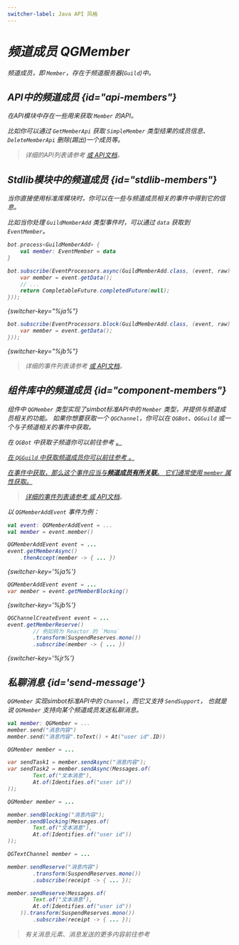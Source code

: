 ```yaml
---
switcher-label: Java API 风格
---
```

<show-structure for="chapter,procedure" depth="3"/>
<var name="jr" value="Reactor"/>

# 频道成员 QGMember

频道成员，即 `Member`，存在于频道服务器(`Guild`)中。


## API中的频道成员 {id="api-members"}

在API模块中存在一些用来获取 `Member` 的API。

比如你可以通过 `GetMemberApi` 获取 `SimpleMember` 类型结果的成员信息、
`DeleteMemberApi` 删除(踢出)一个成员等。

> 详细的API列表请参考
> <a href="api-list.md" />
> 或 [API文档](%api-doc%)。

## Stdlib模块中的频道成员 {id="stdlib-members"}

当你直接使用标准库模块时，你可以在一些与频道成员相关的事件中得到它的信息。

比如当你处理 `GuildMemberAdd` 类型事件时，可以通过 `data` 获取到 `EventMember`。

<tabs group="code">
<tab title="Kotlin" group-key="Kotlin">

```Kotlin
bot.process<GuildMemberAdd> {
    val member: EventMember = data
}
```

</tab>
<tab title="Java" group-key="Java">

```Java
bot.subscribe(EventProcessors.async(GuildMemberAdd.class, (event, raw) -> {
    var member = event.getData();
    // ...
    return CompletableFuture.completedFuture(null);
}));
```
{switcher-key="%ja%"}

```Java
bot.subscribe(EventProcessors.block(GuildMemberAdd.class, (event, raw) -> {
    var member = event.getData();
}));
```
{switcher-key="%jb%"}

</tab>
</tabs>

> 详细的事件列表请参考
> <a href="event.md" />
> 或 [API文档](%api-doc%)。

## 组件库中的频道成员 {id="component-members"}

组件中 `QGMember` 类型实现了simbot标准API中的 `Member` 类型，并提供与频道成员相关的功能。
如果你想要获取一个 `QGChannel`，你可以在 `QGBot`、`QGGuild` 或一个与子频道相关的事件中获取。

在 `QGBot` 中获取子频道你可以前往参考
<a href="QGBot.md#qgbot-guild" />。

在 `QGGuild` 中获取频道成员你可以前往参考
<a href="QGGuild.md#get-members" />。

在事件中获取，那么这个事件应当与**频道成员有所关联**。
它们通常使用 `member` 属性获取。

> 详细的事件列表请参考
> <a href="event.md" />
> 或 [API文档](%api-doc%)。

以 `QGMemberAddEvent` 事件为例：

<tabs group="code">
<tab title="Kotlin" group-key="Kotlin">

```Kotlin
val event: QGMemberAddEvent = ...
val member = event.member()
```

</tab>
<tab title="Java" group-key="Java">

```Java
QGMemberAddEvent event = ...
event.getMemberAsync()
    .thenAccept(member -> { ... })
```
{switcher-key='%ja%'}

```Java
QGMemberAddEvent event = ...
var member = event.getMemberBlocking() 
```
{switcher-key='%jb%'}

```Java
QGChannelCreateEvent event = ...
event.getMemberReserve()
        // 例如转为 Reactor 的 `Mono`
        .transform(SuspendReserves.mono())
        .subscribe(member -> { ... })
```
{switcher-key='%jr%'}

</tab>
</tabs>


## 私聊消息 {id='send-message'}

`QGMember` 实现simbot标准API中的 `Channel`，而它又支持 `SendSupport`，
也就是说 `QGMember` 支持向某个频道成员发送私聊消息。

<tabs group="code">
<tab title="Kotlin" group-key="Kotlin">

```Kotlin
val member: QGMember = ...
member.send("消息内容")
member.send("消息内容".toText() + At("user id".ID))
```

</tab>
<tab title="Java" group-key="Java" switcher-key="%ja%">

```Java
QGMember member = ...

var sendTask1 = member.sendAsync("消息内容");
var sendTask2 = member.sendAsync(Messages.of(
        Text.of("文本消息"),
        At.of(Identifies.of("user id"))
));
```

</tab>
<tab title="Java" group-key="Java" switcher-key="%jb%">

```Java
QGMember member = ...

member.sendBlocking("消息内容");
member.sendBlocking(Messages.of(
        Text.of("文本消息"),
        At.of(Identifies.of("user id"))
));
```

</tab>
<tab title="Java" group-key="Java" switcher-key="%jr%">

```Java
QGTextChannel member = ...

member.sendReserve("消息内容")
        .transform(SuspendReserves.mono())
        .subscribe(receipt -> { ... });

member.sendReserve(Messages.of(
        Text.of("文本消息"),
        At.of(Identifies.of("user id"))
    )).transform(SuspendReserves.mono())
        .subscribe(receipt -> { ... });
```

</tab>
</tabs>

> 有关消息元素、消息发送的更多内容前往参考
> <a href="messages.md" />
